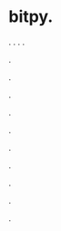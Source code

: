 # bitpy.
.
.
.
.












.






















































.
























.



























.

















































































.































































.































































































.















.


































































.


















































.
